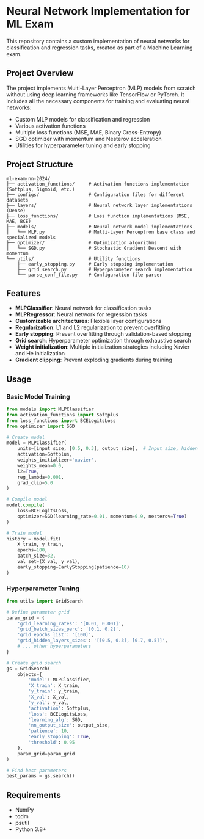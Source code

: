 # Neural Network Implementation for ML Exam

This repository contains a custom implementation of neural networks for classification and regression tasks, created as part of a Machine Learning exam.

## Project Overview

The project implements Multi-Layer Perceptron (MLP) models from scratch without using deep learning frameworks like TensorFlow or PyTorch. It includes all the necessary components for training and evaluating neural networks:

- Custom MLP models for classification and regression
- Various activation functions
- Multiple loss functions (MSE, MAE, Binary Cross-Entropy)
- SGD optimizer with momentum and Nesterov acceleration
- Utilities for hyperparameter tuning and early stopping

## Project Structure

```
ml-exam-nn-2024/
├── activation_functions/     # Activation functions implementation (Softplus, Sigmoid, etc.)
├── configs/                  # Configuration files for different datasets
├── layers/                   # Neural network layer implementations (Dense)
├── loss_functions/           # Loss function implementations (MSE, MAE, BCE)
├── models/                   # Neural network model implementations
│   └── MLP.py                # Multi-Layer Perceptron base class and specialized models
├── optimizer/                # Optimization algorithms
│   └── SGD.py                # Stochastic Gradient Descent with momentum
└── utils/                    # Utility functions
    ├── early_stopping.py     # Early stopping implementation
    ├── grid_search.py        # Hyperparameter search implementation
    └── parse_conf_file.py    # Configuration file parser
```

## Features

- **MLPClassifier**: Neural network for classification tasks
- **MLPRegressor**: Neural network for regression tasks
- **Customizable architectures**: Flexible layer configurations
- **Regularization**: L1 and L2 regularization to prevent overfitting
- **Early stopping**: Prevent overfitting through validation-based stopping
- **Grid search**: Hyperparameter optimization through exhaustive search
- **Weight initialization**: Multiple initialization strategies including Xavier and He initialization
- **Gradient clipping**: Prevent exploding gradients during training

## Usage

### Basic Model Training

```python
from models import MLPClassifier
from activation_functions import Softplus
from loss_functions import BCELogitsLoss
from optimizer import SGD

# Create model
model = MLPClassifier(
    units=[input_size, [0.5, 0.3], output_size],  # Input size, hidden layers as percentage, output size
    activation=Softplus,
    weights_initializer='xavier',
    weights_mean=0.0,
    l2=True,
    reg_lambda=0.001,
    grad_clip=5.0
)

# Compile model
model.compile(
    loss=BCELogitsLoss,
    optimizer=SGD(learning_rate=0.01, momentum=0.9, nesterov=True)
)

# Train model
history = model.fit(
    X_train, y_train, 
    epochs=100, 
    batch_size=32,
    val_set=(X_val, y_val),
    early_stopping=EarlyStopping(patience=10)
)
```

### Hyperparameter Tuning

```python
from utils import GridSearch

# Define parameter grid
param_grid = {
    'grid_learning_rates': '[0.01, 0.001]',
    'grid_batch_sizes_perc': '[0.1, 0.2]',
    'grid_epochs_list': '[100]',
    'grid_hidden_layers_sizes': '[[0.5, 0.3], [0.7, 0.5]]',
    # ... other hyperparameters
}

# Create grid search
gs = GridSearch(
    objects={
        'model': MLPClassifier,
        'X_train': X_train,
        'y_train': y_train,
        'X_val': X_val,
        'y_val': y_val,
        'activation': Softplus,
        'loss': BCELogitsLoss,
        'learning_alg': SGD,
        'nn_output_size': output_size,
        'patience': 10,
        'early_stopping': True,
        'threshold': 0.95
    },
    param_grid=param_grid
)

# Find best parameters
best_params = gs.search()
```

## Requirements

- NumPy
- tqdm
- psutil
- Python 3.8+